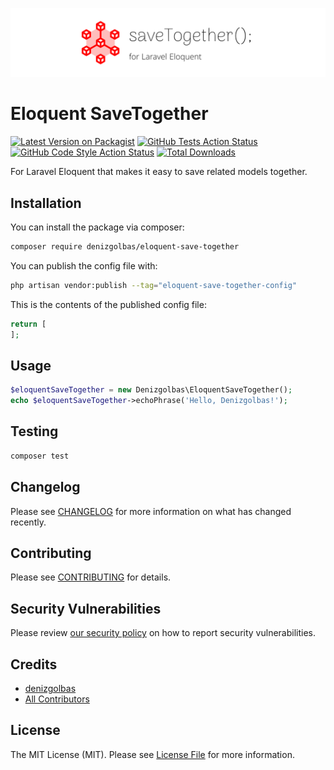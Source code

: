 ![logo.png](art/logo.png)

# Eloquent SaveTogether

[![Latest Version on Packagist](https://img.shields.io/packagist/v/denizgolbas/eloquent-save-together.svg?style=flat-square)](https://packagist.org/packages/denizgolbas/eloquent-save-together)
[![GitHub Tests Action Status](https://img.shields.io/github/actions/workflow/status/denizgolbas/eloquent-save-together/run-tests.yml?branch=main&label=tests&style=flat-square)](https://github.com/denizgolbas/eloquent-save-together/actions?query=workflow%3Arun-tests+branch%3Amain)
[![GitHub Code Style Action Status](https://img.shields.io/github/actions/workflow/status/denizgolbas/eloquent-save-together/fix-php-code-style-issues.yml?branch=main&label=code%20style&style=flat-square)](https://github.com/denizgolbas/eloquent-save-together/actions?query=workflow%3A"Fix+PHP+code+style+issues"+branch%3Amain)
[![Total Downloads](https://img.shields.io/packagist/dt/denizgolbas/eloquent-save-together.svg?style=flat-square)](https://packagist.org/packages/denizgolbas/eloquent-save-together)

For Laravel Eloquent that makes it easy to save related models together.

## Installation

You can install the package via composer:

```bash
composer require denizgolbas/eloquent-save-together
```

You can publish the config file with:

```bash
php artisan vendor:publish --tag="eloquent-save-together-config"
```

This is the contents of the published config file:

```php
return [
];
```


## Usage

```php
$eloquentSaveTogether = new Denizgolbas\EloquentSaveTogether();
echo $eloquentSaveTogether->echoPhrase('Hello, Denizgolbas!');
```

## Testing

```bash
composer test
```

## Changelog

Please see [CHANGELOG](CHANGELOG.md) for more information on what has changed recently.

## Contributing

Please see [CONTRIBUTING](CONTRIBUTING.md) for details.

## Security Vulnerabilities

Please review [our security policy](../../security/policy) on how to report security vulnerabilities.

## Credits

- [denizgolbas](https://github.com/denizgolbas)
- [All Contributors](../../contributors)

## License

The MIT License (MIT). Please see [License File](LICENSE.md) for more information.
